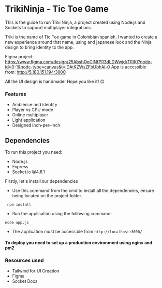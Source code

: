 
# TrikiNinja - Tic Toe Game

This is the guide to run Triki Ninja, a project created using Node.js and Sockets to support multiplayer integrations.

Triki is the name of Tic Toe game in Colombian spanish, I wanted to create a new experience around that name, using and japanese look and the Ninja design to bring identity to the app.

Figma project: https://www.figma.com/design/25AbshOoOlNfPR3dLDWwjd/TRIKI?node-id=0-1&node-type=canvas&t=iDAtKZWsZFbUbhAi-0
App is accessible from: http://5.180.151.194:3000


All the UI design is handmade! Hope you like it! 😊

### Features
- Ambience and Identity
- Player vs CPU mode
- Online multiplayer
- Light application
- Designed inch-per–inch

## Dependencies

To run this project you need:
  - Node.js
  - Express
  - Socket.io @4.6.1

Firstly, let's install our dependencies

- Use this command from the cmd to install all the dependencies, ensure being located on the project folder.
```
 npm install
  ```
- Run the application using the following command:
```
node app.js
 ```
- The application must be accessible from `http://localhost:3000/`

#### To deploy you need to set up a production environment using nginx and pm2

### Resources used
- Tailwind for UI Creation
- Figma 
- Socket Docs
